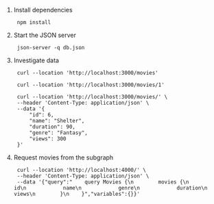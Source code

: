 1. Install dependencies
        
        npm install

2. Start the JSON server
        
        json-server -q db.json

3. Investigate data

        curl --location 'http://localhost:3000/movies'

        curl --location 'http://localhost:3000/movies/1'

        curl --location 'http://localhost:3000/movies/' \
        --header 'Content-Type: application/json' \
        --data '{
            "id": 6,
            "name": "Shelter",
            "duration": 90,
            "genre": "Fantasy",
            "views": 300
        }'

4. Request movies from the subgraph

        curl --location 'http://localhost:4000/' \
        --header 'Content-Type: application/json' \
        --data '{"query":"    query Movies {\n        movies {\n            id\n            name\n            genre\n            duration\n            views\n        }\n    }","variables":{}}'

